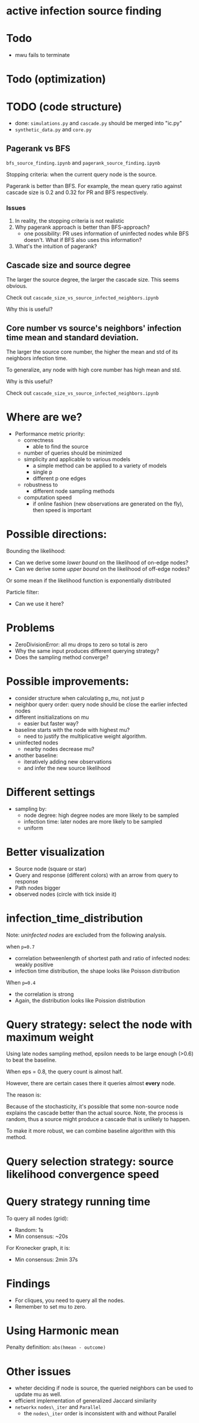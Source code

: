 # active infection source finding

# Todo

- mwu fails to terminate

# Todo (optimization)






# TODO (code structure)

- done: `simulations.py` and `cascade.py` should be merged into "ic.py"
- `synthetic_data.py` and `core.py`


## Pagerank vs BFS

`bfs_source_finding.ipynb` and `pagerank_source_finding.ipynb`

Stopping criteria: when the current query node is the source.

Pagerank is better than BFS. For example, the mean query ratio against cascade size is 0.2 and 0.32 for PR and BFS respectively.

### Issues

1. In reality, the stopping criteria is not realistic
2. Why pagerank approach is better than BFS-approach?
   - one possibility: PR uses information of uninfected nodes while BFS doesn't. What if BFS also uses this information?
3. What's the intuition of pagerank?

## Cascade size and source degree

The larger the source degree, the larger the cascade size.
This seems obvious.

Check out `cascade_size_vs_source_infected_neighbors.ipynb`

Why this is useful?



## Core number vs source's neighbors' infection time mean and standard deviation.

The larger the source core number, the higher the mean and std of its neighbors infection time.

To generalize, any node with high core number has high mean and std.

Why is this useful?


Check out `cascade_size_vs_source_infected_neighbors.ipynb`

# Where are we?

- Performance metric priority:
  - correctness
    - able to find the source
  - number of queries should be minimized
  - simplicity and applicable to various models
    - a simple method can be applied to a variety of models
    - single p
    - different p one edges
  - robustness to
    - different node sampling methods
  - computation speed
    - if online fashion (new observations are generated on the fly), then speed is important

# Possible directions:

Bounding the likelihood:

- Can we derive some *lower bound* on the likelihood of on-edge nodes?
- Can we derive some *upper bound* on the likelihood of off-edge nodes?

Or some mean if the likelihood function is exponentially distributed

Particle filter:

- Can we use it here?

# Problems

- ZeroDivisionError: all mu drops to zero so total is zero
- Why the same input produces different querying strategy?
- Does the sampling method converge?


# Possible improvements:

- consider structure when calculating p_mu, not just p
- neighbor query order: query node should be close the earlier infected nodes
- different insitializations on mu
  - easier but faster way?
- baseline starts with the node with highest mu?
  - need to justify the multiplicative weight algorithm.
- uninfected nodes
  - nearby nodes decrease mu?
- another baseline:
  - iteratively adding new observations
  - and infer the new source likelihood


# Different settings

- sampling by:
  - node degree: high degree nodes are more likely to be sampled
  - infection time: later nodes are more likely to be sampled
  - uniform

# Better visualization

- Source node (square or star)
- Query and response (different colors) with an arrow from query to response
- Path nodes bigger
- observed nodes (circle with tick inside it)


# infection\_time\_distribution

Note: *uninfected nodes* are excluded from the following analysis.

when `p=0.7`

- correlation betweenlength of shortest path and ratio of infected nodes: weakly positive
- infection time distribution, the shape looks like Poisson distribution

When `p=0.4`

- the correlation is strong
- Again, the distribution looks like Poission distribution

# Query strategy: select the node with maximum weight

Using late nodes sampling method, 
epsilon needs to be large enough (>0.6) to beat the baseline.

When eps = 0.8, the query count is almost half.

However, there are certain cases there it queries almost **every** node. 

The reason is:

Because of the stochasticity, it's possible that some non-source node explains  the cascade better than the actual source.
Note, the process is random, thus a source might produce a cascade that is unlikely to happen.

To make it more robust, we can combine baseline algorithm with this method. 

# Query selection strategy: source likelihood convergence speed

# Query strategy running time

To query all nodes (grid):

- Random: 1s
- Min consensus: ~20s

For Kronecker graph, it is:

- Min consensus: 2min 37s

# Findings

- For cliques, you need to query all the nodes.
- Remember to set mu to zero.

# Using Harmonic mean

Penalty definition: `abs(hmean - outcome)`

# Other issues

- wheter deciding if node is source, the queried neighbors can be used to update mu as well.
- efficient implementation of generalized Jaccard similarity
- `networkx` `nodes\_iter` and `Parallel`
   - the `nodes\_iter` order is inconsistent with and without Parallel

